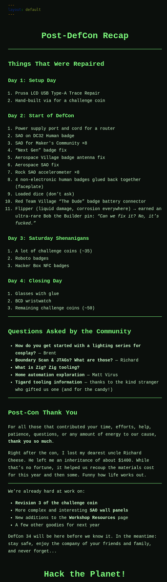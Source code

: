 ```yaml
---
layout: default
---
```


<style>
:root { --bg:#0b0f0c; --fg:#ccffcc; --accent:#00ff66; --muted:#7cff7c; }

html, body {
  background: var(--bg);
  color: var(--fg);
  font-family: ui-monospace, SFMono-Regular, Menlo, Monaco, Consolas, "Liberation Mono","Courier New", monospace;
  line-height: 1.7;
}

:is(.page-content, .post-content, main, article, .markdown-body) {
  color: var(--fg);
  max-width: 820px;
  margin: 2rem auto;
  padding: 1.25rem 1.5rem;
  background: rgba(0,0,0,0.25);
  border: 1px solid var(--muted);
  border-radius: 12px;
  box-shadow: 0 0 0 2px rgba(0,255,102,0.07) inset;
}

a { color: var(--accent); text-decoration: none; border-bottom: 1px dashed var(--accent); }
a:hover { text-decoration: underline; }

h1, h2, h3, h4 { color: var(--muted); }
h1 { text-align: center; }

hr { border: 0; border-top: 1px solid var(--muted); }
table { border-collapse: collapse; margin: 1rem 0; width: 100%; }
th, td { border: 1px solid var(--muted); padding: 6px 10px; }
th { text-align: left; }
code, pre { background: #061006; color: var(--fg); }
</style>

# Post-DefCon Recap

---

## Things That Were Repaired

### Day 1: Setup Day
1. Prusa LCD USB Type-A Trace Repair  
2. Hand-built via for a challenge coin  

### Day 2: Start of DefCon
1. Power supply port and cord for a router  
2. SAO on DC32 Human badge  
3. SAO for Maker's Community ×8  
4. “Next Gen” badge fix  
5. Aerospace Village badge antenna fix  
6. Aerospace SAO fix  
7. Rock SAO accelerometer ×8  
8. 4 non-electronic human badges glued back together (faceplate)  
9. Loaded dice (don’t ask)  
10. Red Team Village “The Dude” badge battery connector  
11. Flipper (liquid damage, corrosion everywhere) → earned an ultra-rare Bob the Builder pin: *“Can we fix it? No, it’s fucked.”*  

### Day 3: Saturday Shenanigans
1. A lot of challenge coins (~35)  
2. Roboto badges  
3. Hacker Box NFC badges  

### Day 4: Closing Day
1. Glasses with glue  
2. BCD wristwatch  
3. Remaining challenge coins (~50)  

---

## Questions Asked by the Community
- **How do you get started with a lighting series for cosplay?** — Brent  
- **Boundary Scan & JTAGs? What are those?** — Richard  
- **What is Zig? Zig tooling?**  
- **Home automation exploration** — Matt Virus  
- **Tigard tooling information** — thanks to the kind stranger who gifted us one (and for the candy!)  

---

## Post-Con Thank You

For all those that contributed your time, efforts, help, patience, questions, or any amount of energy to our cause, **thank you so much**.  

Right after the con, I lost my dearest uncle Richard Cheese. He left me an inheritance of about $1400. While that’s no fortune, it helped us recoup the materials cost for this year and then some. Funny how life works out.  

---

We’re already hard at work on:  
- **Revision 3 of the challenge coin**  
- More complex and interesting **SAO wall panels**  
- New additions to the **Workshop Resources** page  
- A few other goodies for next year  

DefCon 34 will be here before we know it. In the meantime:  
stay safe, enjoy the company of your friends and family, and never forget...

# Hack the Planet!
